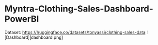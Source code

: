 # Myntra-Clothing-Sales-Dashboard-PowerBI
Dataset: https://huggingface.co/datasets/tonyassi/clothing-sales-data
![Dashboard][dashboard.png]
